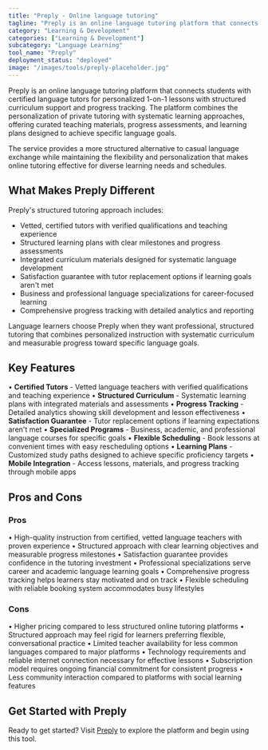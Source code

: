 ```yaml
---
title: "Preply - Online language tutoring"
tagline: "Preply is an online language tutoring platform that connects students with certified language tutors for personalized 1-on-1 lessons with structured curriculum support and progress tracking..."
category: "Learning & Development"
categories: ["Learning & Development"]
subcategory: "Language Learning"
tool_name: "Preply"
deployment_status: "deployed"
image: "/images/tools/preply-placeholder.jpg"
---
```


Preply is an online language tutoring platform that connects students with certified language tutors for personalized 1-on-1 lessons with structured curriculum support and progress tracking. The platform combines the personalization of private tutoring with systematic learning approaches, offering curated teaching materials, progress assessments, and learning plans designed to achieve specific language goals.

The service provides a more structured alternative to casual language exchange while maintaining the flexibility and personalization that makes online tutoring effective for diverse learning needs and schedules.

## What Makes Preply Different

Preply's structured tutoring approach includes:
- Vetted, certified tutors with verified qualifications and teaching experience
- Structured learning plans with clear milestones and progress assessments
- Integrated curriculum materials designed for systematic language development
- Satisfaction guarantee with tutor replacement options if learning goals aren't met
- Business and professional language specializations for career-focused learning
- Comprehensive progress tracking with detailed analytics and reporting

Language learners choose Preply when they want professional, structured tutoring that combines personalized instruction with systematic curriculum and measurable progress toward specific language goals.

## Key Features

• **Certified Tutors** - Vetted language teachers with verified qualifications and teaching experience
• **Structured Curriculum** - Systematic learning plans with integrated materials and assessments
• **Progress Tracking** - Detailed analytics showing skill development and lesson effectiveness
• **Satisfaction Guarantee** - Tutor replacement options if learning expectations aren't met
• **Specialized Programs** - Business, academic, and professional language courses for specific goals
• **Flexible Scheduling** - Book lessons at convenient times with easy rescheduling options
• **Learning Plans** - Customized study paths designed to achieve specific proficiency targets
• **Mobile Integration** - Access lessons, materials, and progress tracking through mobile apps

## Pros and Cons

### Pros
• High-quality instruction from certified, vetted language teachers with proven experience
• Structured approach with clear learning objectives and measurable progress milestones
• Satisfaction guarantee provides confidence in the tutoring investment
• Professional specializations serve career and academic language learning goals
• Comprehensive progress tracking helps learners stay motivated and on track
• Flexible scheduling with reliable booking system accommodates busy lifestyles

### Cons
• Higher pricing compared to less structured online tutoring platforms
• Structured approach may feel rigid for learners preferring flexible, conversational practice
• Limited teacher availability for less common languages compared to major platforms
• Technology requirements and reliable internet connection necessary for effective lessons
• Subscription model requires ongoing financial commitment for consistent progress
• Less community interaction compared to platforms with social learning features

## Get Started with Preply

Ready to get started? Visit [Preply](https://preply.com/) to explore the platform and begin using this tool.
